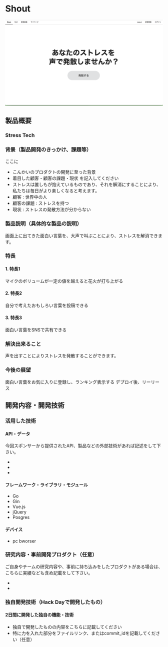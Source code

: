 # Shout

[![Shout](https://github.com/jphacks/SD_1704/blob/develop/Pasted%20image%20at%202017_10_22%2002_34%20PM.png?raw=true)]( 
https://youtu.be/xtW8jiXJ6IQ)

## 製品概要
### Stress Tech

### 背景（製品開発のきっかけ、課題等）
ここに
- こんかいのプロダクトの開発に至った背景
- 着目した顧客・顧客の課題・現状
を記入してください
- ストレスは誰しもが抱えているものであり、それを解消にすることにより、私たちは毎日がより楽しくなると考えます。
- 顧客 : 世界中の人
- 顧客の課題 : ストレスを持つ
- 現状 : ストレスの発散方法が分からない

### 製品説明（具体的な製品の説明）
画面上に出てきた面白い言葉を、大声で叫ぶことにより、ストレスを解消できます。

### 特長

#### 1. 特長1
マイクのボリュームが一定の値を越えると花火が打ち上がる
#### 2. 特長2
自分で考えたおもしろい言葉を投稿できる
#### 3. 特長3
面白い言葉をSNSで共有できる

### 解決出来ること
声を出すことによりストレスを発散することができます。

### 今後の展望
面白い言葉をお気に入りに登録し、ランキング表示する
デプロイ後、リーリース

## 開発内容・開発技術
### 活用した技術
#### API・データ
今回スポンサーから提供されたAPI、製品などの外部技術があれば記述をして下さい。

*
*
*

#### フレームワーク・ライブラリ・モジュール
* Go
* Gin
* Vue.js
* jQuery
* Posgres

#### デバイス
* pc bworser


### 研究内容・事前開発プロダクト（任意）
ご自身やチームの研究内容や、事前に持ち込みをしたプロダクトがある場合は、こちらに実績なども含め記載をして下さい。

*
*


### 独自開発技術（Hack Dayで開発したもの）
#### 2日間に開発した独自の機能・技術
* 独自で開発したものの内容をこちらに記載してください
* 特に力を入れた部分をファイルリンク、またはcommit_idを記載してください（任意）
